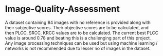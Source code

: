 # Image-Quality-Assessment
A dataset containing 84 images with no reference is provided along with their subjective scores. Their objective scores are to be calculated, and then PLCC, SRCC, KRCC values are to be calculated. The current best PLCC value is around 0.78 and beating this is a challenging part of this project. Any image processing techniques can be used but using machine learning / networks is not recommended due to lesser no of images in the dataset.
